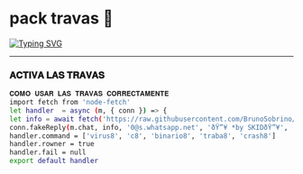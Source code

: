 # pack travas 🌠
<a href="https://git.io/typing-svg"><img src="http://readme-typing-svg.herokuapp.com?font=Fira+Code&pause=1000&color=FFFFFF&width=435&lines=crasheando+whatsapp%F0%9F%94%A5;travas+actualizadas+%F0%9F%8C%A0.;by+skid" alt="Typing SVG" /></a>
 
 -------
 
### 𝐀𝐂𝐓𝐈𝐕𝐀  𝐋𝐀𝐒 𝐓𝐑𝐀𝐕𝐀𝐒
```bash
𝐂𝐎𝐌𝐎 𝐔𝐒𝐀𝐑 𝐋𝐀𝐒 𝐓𝐑𝐀𝐕𝐀𝐒 𝐂𝐎𝐑𝐑𝐄𝐂𝐓𝐀𝐌𝐄𝐍𝐓𝐄
import fetch from 'node-fetch'
let handler  = async (m, { conn }) => {
let info = await fetch('https://raw.githubusercontent.com/BrunoSobrino/TheMystic-Bot-MD/master/src/trabas/traba5.txt').then(v => v.text());
conn.fakeReply(m.chat, info, '0@s.whatsapp.net', 'ðŸ”¥ *by SKIDðŸ”¥', 'status@broadcast')}
handler.command = ['virus8', 'c8', 'binario8', 'traba8', 'crash8'] 
handler.rowner = true
handler.fail = null
export default handler
```
